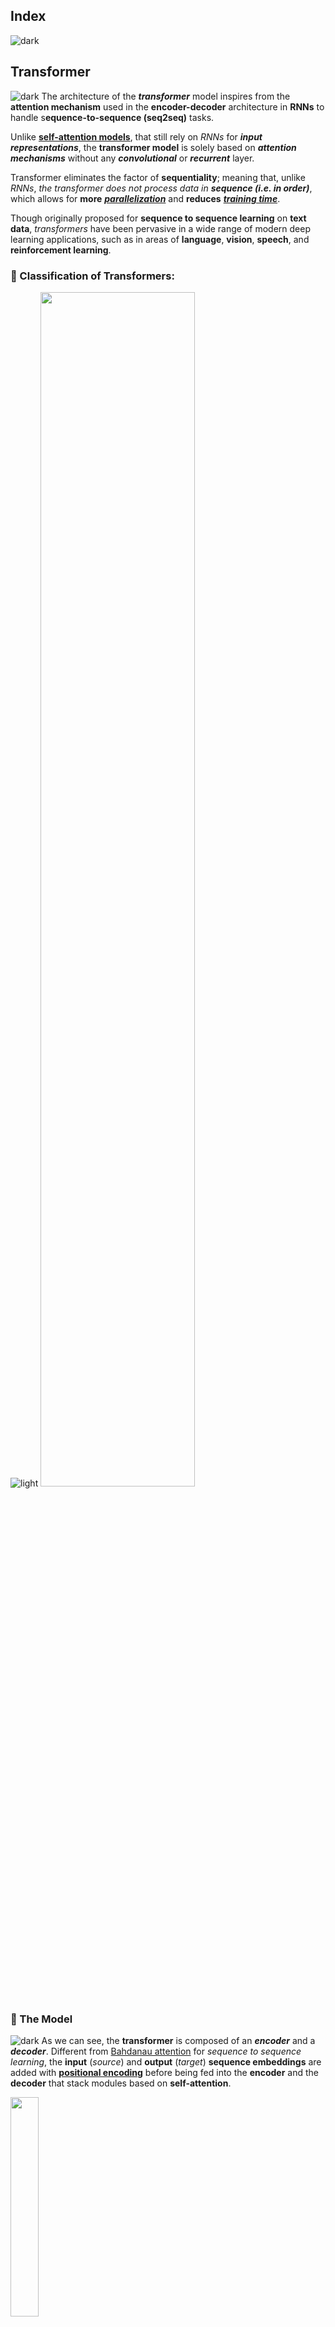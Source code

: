 ## Index
![dark](https://user-images.githubusercontent.com/12748752/141935752-90492d2e-7904-4f9f-a5a1-c4e59ddc3a33.png)

## Transformer
![dark](https://user-images.githubusercontent.com/12748752/141935752-90492d2e-7904-4f9f-a5a1-c4e59ddc3a33.png)
The architecture of the **_transformer_** model inspires from the **attention mechanism** used in the **encoder-decoder** architecture in **RNNs** to handle s**equence-to-sequence (seq2seq)** tasks.

Unlike [**self-attention models**](https://github.com/iAmKankan/Neural-Network/blob/main/Attention-Mechanisms/self-attention.md#-self-attention-and-positional-encoding),  that still rely on _RNNs_ for **_input representations_**, the **transformer model** is solely based on **_attention mechanisms_** without any **_convolutional_** or **_recurrent_** layer. 

Transformer eliminates the factor of **sequentiality**; meaning that, unlike _RNNs_, _the transformer does not process data in_ **_sequence (i.e. in order)_**, which allows for **more** [**_parallelization_**](https://github.com/iAmKankan/MachineLearning_With_Python/blob/master/README.md#parallelization) and **reduces** [**_training time_**](https://github.com/iAmKankan/Data-Structure/blob/main/complexity.md).

Though originally proposed for **sequence to sequence learning** on **text data**, _transformers_ have been pervasive in a wide range of modern deep learning applications, such as in areas of **language**, **vision**, **speech**, and **reinforcement learning**.

### 🔲 Classification of Transformers:
![light](https://user-images.githubusercontent.com/12748752/141935760-406edb8f-cb9b-4e30-9b69-9153b52c28b4.png)
<img src="https://user-images.githubusercontent.com/12748752/167986704-ca5cb1fe-7730-4b61-a9f5-1aee7dbaa9e9.png" width=70%/>


### 🔲 The Model
![dark](https://user-images.githubusercontent.com/12748752/141935752-90492d2e-7904-4f9f-a5a1-c4e59ddc3a33.png)
As we can see, the **transformer** is composed of an **_encoder_** and a **_decoder_**. Different from [Bahdanau attention](https://github.com/iAmKankan/Neural-Network/blob/main/Attention-Mechanisms/bahdanau_attention.md) for _sequence to sequence learning_, the **input** (_source_) and **output** (_target_) **sequence embeddings** are added with [**positional encoding**](https://github.com/iAmKankan/Neural-Network/blob/main/Attention-Mechanisms/self-attention.md#-positional-encoding) before being fed into the **encoder** and the **decoder** that stack modules based on **self-attention**.

<img src="https://user-images.githubusercontent.com/12748752/164050988-292430e3-b184-4942-a92e-f2297b1541d1.png" width=30%/>
<p align="center"><ins><i>The transformer architecture</i></ins>.</p>

## The architecture in brief:
![dark](https://user-images.githubusercontent.com/12748752/141935752-90492d2e-7904-4f9f-a5a1-c4e59ddc3a33.png)
Here, the classical example of translating from _English to French_ using the transformer is considered. Input sentence is as such <img src="https://latex.codecogs.com/svg.image?{\color{Purple}\mathbf{I\&space;am\&space;a\&space;student}&space;}&space;&space;" title="https://latex.codecogs.com/svg.image?{\color{Purple}\mathbf{I\ am\ a\ student} } " />, and the expected output is <img src="https://latex.codecogs.com/svg.image?{\color{Purple}\mathbf{Je\&space;suis\&space;un\&space;\acute{e}tudiant}&space;}&space;" title="https://latex.codecogs.com/svg.image?{\color{Purple}\mathbf{Je\ suis\ un\ \acute{e}tudiant} }" />. 

In a _machine translation_ application, it would take a sentence in one language( here is English), and output its translation in another(here is French).

### <ins>Transformers as a _Blackbox_</ins>
<img src="https://user-images.githubusercontent.com/12748752/164888116-dfdb9a7f-60c1-4038-9bf6-3f47a133a244.png" width=80%/>

### <ins>The Encoder-Decoder Blocks</ins>
* Inside the Transformer box, exist _Encoder-Decoder_ Blocks and a connection between them.
* The **Encoding components** are in the stack of encoders (the paper stacks **six** of them on top of each other – there’s nothing magical about the number **6**, one can definitely experiment with other arrangements). The decoding components are in the stack of decoders of the _same number_(**6**).

<img src="https://user-images.githubusercontent.com/12748752/164888115-281a74f2-971d-4eb3-8bcb-0bb58b35727b.png" width=80% align="center"/> 

### <ins>Inside each Encoder-Decoder Stack</ins>
<img src="https://user-images.githubusercontent.com/12748752/167968727-488848ff-40d1-49a9-99ad-61287bebba3e.png" width=80% align="center"/>


### <ins>Inside each Encoder-Decoder Block</ins>
<img src="https://user-images.githubusercontent.com/12748752/168034980-004fd235-28cb-4831-9523-76480b411e11.png" width=80% align="center"/> 

### <ins>Embedding</ins>
Let’s start to look at the various **vectors**/**tensors** and how they flow between the _above components_ to turn the _input of a trained model into an output_.

<img src="https://user-images.githubusercontent.com/12748752/168201541-73b96f67-a6b5-4b72-9201-4a26dfd7670a.png" width=80%/>

<p align="center"><i><ins><b> Each word is embedded into a vector of size 512. We'll represent those vectors with these simple boxes</b></ins></i></p>

* As is the case in NLP applications in general, we begin by turning each input word into a **vector** using an **_embedding algorithm_**.
* The _embedding only happens_ in the **bottom-most encoder**. 
* It is common to all the **encoders** is that they receive a **list of vectors each of the size 512** – In the bottom encoder that would be the **word embeddings**, but in **other encoders**, it would be the output of the encoder that’s directly below. 
* The size of this list is **hyperparameter** we can set – **_basically it would be the length of the longest sentence in our training dataset_**.
* After embedding the words in our **input sequence**, each of them flows through each of the two layers of the encoder.

<img src="https://user-images.githubusercontent.com/12748752/168204497-97f950e0-ad92-4037-a076-3eaf07196dcb.png" width=80% />

### <ins>_Important Notes_</ins>:
* One key property of the **Transformer**, _the word in each position flows through its own path in the encoder_. There are dependencies between these paths in the **self-attention layer**. 
* The **feed-forward layer** does not have those dependencies, how ever and thus the various paths can be executed in parallel while flowing through the feed-forward layer.


### 🔲 The Encoder
![light](https://user-images.githubusercontent.com/12748752/141935760-406edb8f-cb9b-4e30-9b69-9153b52c28b4.png)

<img src="https://user-images.githubusercontent.com/12748752/171049973-6959aa04-a62b-4a5c-abbe-f2481462ea74.png" width=30%/>
<p align="center"><ins><i><b>A single Encoder Block</b></i></ins></p>

* As we’ve mentioned already, an **encoder** receives a _list of vectors as input_. 
* It processes this list by passing these vectors into a ‘**self-attention**’ layer, then into a **feed-forward neural network**, then sends out the output upwards to the next encoder.

<img src="https://user-images.githubusercontent.com/12748752/171093005-300c9b35-ee50-44f0-9d73-1cefc56067ca.png" width=80%/>

<p align="center"><i><ins><b>The word at each position passes through a self-attention process. Then, they each pass through a feed-forward neural network -- the exact same network with each vector flowing through it separately.</b></ins></i></p>

* The **_transformer encoder_** is a stack of _multiple identical layers_ with **_residual connections_** and **_layer normalizations_**, where each layer has **two sublayers** (_either is denoted as sublayer_).
    * The first is a **multi-head self-attention pooling** and 
    * The second is a **positionwise feed-forward network**. 
* Specifically, in the encoder **self-attention**- **queries**, **keys** and **values** are all from the the _outputs_ of the previous encoder layer. 
* Inspired by the **ResNet** design, a **residual connection** is employed around **both sublayers**. 
* In the transformer, for any input <img src="https://latex.codecogs.com/gif.image?\dpi{110}{\color{Purple}&space;\mathbf{x&space;\in&space;\mathbb{R}^{d}}}&space;" title="https://latex.codecogs.com/gif.image?\dpi{110}{\color{Purple} \mathbf{x \in \mathbb{R}^{d}}} " align="center" /> at any position of the sequence, we require that <img src="https://latex.codecogs.com/gif.image?\dpi{110}{\color{Purple}&space;\mathbf{sublayer(x)&space;\in&space;\mathbb{R}^{d}}}&space;" title="https://latex.codecogs.com/gif.image?\dpi{110}{\color{Purple} \mathbf{sublayer(x) \in \mathbb{R}^{d}}} " align="center"/> so that the residual connection <img src="https://latex.codecogs.com/gif.image?\dpi{110}{\color{Purple}&space;\mathbf{x&plus;sublayer(x)&space;\in&space;\mathbb{R}^{d}}}&space;" title="https://latex.codecogs.com/gif.image?\dpi{110}{\color{Purple} \mathbf{x+sublayer(x) \in \mathbb{R}^{d}}} " align="center" /> is feasible. 
* This addition from the _residual connection_ is immediately followed by **_layer normalization_**. 
* As a result, the **transformer encoder** outputs a _d-dimensional vector_ representation for _each position_ of the input sequence.

### <ins>_The input_</ins>
The raw data is an english text( in this particular scenario), however the transformer, like any other model, does not understand english language and thus, _the text is processed to convert every word into a_ **_unique numeric ID_**. 

This is done by using a specific dictionary of vocabulary, which can be generated from the training data, and that maps each word to a **numeric index**.

### <ins>_Embedding Layer_</ins>
As in other models, the transformer uses learned embeddings to transform the **input tokens** into **vectors of dimension d = 512**. During training, the model updates the numbers in the vectors to better represent the input tokens
* [In detail](https://github.com/iAmKankan/Neural-Network/blob/main/Attention-Mechanisms/transformer/README.md#embedding)

### <ins>_Self-Attention_</ins>
* [Overview - Self-Attention](https://github.com/iAmKankan/Neural-Network/blob/main/Attention-Mechanisms/self-attention.md#-self-attention-at-a-high-level)
* Self-Attention in detail
    * [Vector Calculation - Self-Attention](https://github.com/iAmKankan/Neural-Network/blob/main/Attention-Mechanisms/self-attention.md#self-attention-using-vectors)
    * [Matrix Calculation - Self-Attention](https://github.com/iAmKankan/Neural-Network/blob/main/Attention-Mechanisms/self-attention.md#matrix-calculation-of-self-attention)

### <ins>_Multi-Headed Attention_</ins>
   * [Multi-Headed Attention in detail](https://github.com/iAmKankan/Neural-Network/blob/main/Attention-Mechanisms/self-attention.md#multi-headed-attention) 

### <ins>_Positional Encoding_</ins>
* [How Transformer approach differs from Sequence Model approach:](https://github.com/iAmKankan/Neural-Network/blob/main/Attention-Mechanisms/p-encoding_residual.md#how-transformer-approach-differs-from-sequence-model-approach)
   * Problems associated with this approach
   * Solution
* [A fixed positional encoding based on sine and cosine functions:](https://github.com/iAmKankan/Neural-Network/blob/main/Attention-Mechanisms/p-encoding_residual.md#a-fixed-positional-encoding-based-on-sine-and-cosine-functions)

### <ins>_Residual connection_</ins>
* [The Residuals](https://github.com/iAmKankan/Neural-Network/blob/main/Attention-Mechanisms/p-encoding_residual.md#-the-residuals)


### <ins>_Layer-Normalization_</ins>
* [Crude version](https://arxiv.org/abs/1607.06450)

### 🔲 The Decoder
![light](https://user-images.githubusercontent.com/12748752/141935760-406edb8f-cb9b-4e30-9b69-9153b52c28b4.png)
<img src="https://user-images.githubusercontent.com/12748752/171049969-c7791fe9-5c19-4459-9bca-ca48944c7597.png" width=25%/>
<p align="center"> <ins><i>A single Decoder Block</i></ins></p>

Most of the concepts has been covered on the **encoder** side, we basically know how the components of **decoders** work as well. But let’s take a look at how they work together.

* The **encoder** start by processing the **input sequence**. 
* The **output** of the **top encoder** is then transformed into a set of attention vectors **K** and **V**. 
* These are to be used by each **decoder** in its “**_encoder-decoder attention_**” layer which helps the **decoder** focus on appropriate places in the input sequence:

<img src="https://user-images.githubusercontent.com/12748752/171801079-2b6bd472-c68c-4a76-b212-a0c97c9313b5.gif" width=50%/>

<p align="center"> <ins><i>After finishing the encoding phase, we begin the decoding phase. Each step in the decoding phase outputs an element from the output sequence (the English translation sentence in this case).</i></ins></p>

The following steps repeat the process until a special symbol is reached indicating the transformer decoder has completed its output. The output of each step is fed to the bottom decoder in the next time step, and the decoders bubble up their decoding results just like the encoders did. And just like we did with the encoder inputs, we embed and add positional encoding to those decoder inputs to indicate the position of each word.

<img src="https://user-images.githubusercontent.com/12748752/171801041-4259d732-a49b-4e89-9506-1fa1d2d4cf4b.gif" width=50%/>


The self attention layers in the decoder operate in a slightly different way than the one in the encoder:

In the decoder, the self-attention layer is only allowed to attend to earlier positions in the output sequence. This is done by masking future positions (setting them to -inf) before the softmax step in the self-attention calculation.

The “Encoder-Decoder Attention” layer works just like multiheaded self-attention, except it creates its Queries matrix from the layer below it, and takes the Keys and Values matrix from the output of the encoder stack.



## The Final Linear and Softmax Layer
![light](https://user-images.githubusercontent.com/12748752/141935760-406edb8f-cb9b-4e30-9b69-9153b52c28b4.png)
The decoder stack outputs a vector of floats. How do we turn that into a word? That’s the job of the final Linear layer which is followed by a Softmax Layer.

The Linear layer is a simple fully connected neural network that projects the vector produced by the stack of decoders, into a much, much larger vector called a logits vector.

Let’s assume that our model knows 10,000 unique English words (our model’s “output vocabulary”) that it’s learned from its training dataset. This would make the logits vector 10,000 cells wide – each cell corresponding to the score of a unique word. That is how we interpret the output of the model followed by the Linear layer.

The softmax layer then turns those scores into probabilities (all positive, all add up to 1.0). The cell with the highest probability is chosen, and the word associated with it is produced as the output for this time step.


<img src="https://user-images.githubusercontent.com/12748752/171743551-8454433a-4885-4a79-afc3-c1b23d5322d9.png" width=50%/>
<p align="center"> <ins><i>This figure starts from the bottom with the vector produced as the output of the decoder stack. It is then turned into an output word.</i></ins></p>




![light](https://user-images.githubusercontent.com/12748752/141935760-406edb8f-cb9b-4e30-9b69-9153b52c28b4.png)


The **_transformer decoder_** is also a stack of _multiple identical layers_ with **_residual connections_** and **_layer normalizations_**, the **decoder** inserts one more sublayer (total **three**), known as the **encoder-decoder attention**, between these two layers. 
* In the **encoder-decoder attention** , **queries** are from the _outputs_ of the _previous decoder layer_, and the **keys** and **values** are from the **transformer encoder outputs**. 
* In the decoder **self-attention**- **queries**, **keys**, and **values** are all from the the outputs of the **previous decoder layer**. 
* However, each position in the decoder is allowed to only attend to all positions in the decoder up to that position.
* This **masked attention** preserves the **auto-regressive** property, ensuring that the _prediction only depends on those output tokens that have been generated_.

We have already described and implemented multi-head attention based on [scaled dot-products](https://github.com/iAmKankan/Neural-Network/blob/main/Attention-Mechanisms/multi-head.md) and [positional encoding](https://github.com/iAmKankan/Neural-Network/blob/main/Attention-Mechanisms/self-attention.md#-positional-encoding).

* The main differences between the decoder and the encoder are that the **decoder** takes in **two inputs** and applies **_multi-head attention_** _twice_ with one of them being "**masked**". 
* Also, the **final linear layer** in the decoder has the size (i.e. number of units) equal to the number of words in the target dictionary (in this case the french language dictionary). Each unit will be assigned a score; the softmax is applied to convert these scores into probabilities indicating the probability of each word to be present in the output.

### <ins>_The input_</ins>
The decoder takes in two inputs:

1. **The output of the encoder** — these are the **keys (K)** and the **values (V)** that the decoder performs **multi-head attention on** . In this **multi-head attention layer**, the **query (Q)** is the output of the masked multi-head attention.
2. **The output text shifted to the right** — This is to ensure that predictions at a specific position **"i"** can only depend at positions less than **i** (see figure below). Therefore, the decoder will take in all words already predicted (position **0 to i-1**) before the actual word to be predicted at position **i**. Note that the first generated word passed to the decoder is the token `<start>` and the prediction process continues until the decoder generates a special end token `<eos>`.

 <img src="https://user-images.githubusercontent.com/12748752/169290757-0d143632-7fd4-45af-857e-c25ee5db6ed9.gif" />

 <ins><i><b>Outputs Shifted by Right as Inputs to the Decoder In the Inference Stage   </b></i></ins>(Image by ['Kheirie Elhariri](https://towardsdatascience.com/attention-is-all-you-need-e498378552f9))
 
 
 ### _◼️ Masked Multi-Head Attention_
The process of the masked multi-head attention is similar to that of the regular multi-head attention. The only difference is that after multiplying the matrices Q and K, and scaling them, a special mask is applied on the resulting matrix before applying the softmax (see left diagram of figure 6-Mask opt.). The objective is to have every word at a specific position "i" in the text to only attend to every other position in the text up until its current position included (position 0 until position i). This is important in the training phase, as when predicting the word at position i+1, the model will only pay attention to all the words before that position. Therefore, all positions after i, are masked and set to negative infinity before passing them to the softmax operation, which results in 0s in the attention filter (see figure 11).
 
 
 ### 🔲 The Conclusion
The Transformer model is a deep learning model that has been in the field for five years now, and that has lead to several top performing and state of the art models such as the BERT model. Giving its dominance in the field of NLP and its expanding usage in other fields such as computer vision, it is important to understand its architecture. This article covers the different components of the transformer and highlights their functionalities.
 
![light](https://user-images.githubusercontent.com/12748752/141935760-406edb8f-cb9b-4e30-9b69-9153b52c28b4.png)



### ◼️ 1) <ins>_Positionwise Feed-Forward Networks_</ins> 
The **positionwise feed-forward network** transforms the representation at all the sequence positions using the same **Multilayer Perceptron**(MLP). This is why we call it positionwise. In the implementation below, the input **X** with shape (batch size, number of time steps or sequence length in tokens, number of hidden units or feature dimension) will be transformed by a two-layer MLP into an output tensor of shape (batch size, number of time steps, ffn_num_outputs).

```Python
#@save
class PositionWiseFFN(tf.keras.layers.Layer):
    """Positionwise feed-forward network."""
    def __init__(self, ffn_num_hiddens, ffn_num_outputs, **kwargs):
        super().__init__(*kwargs)
        self.dense1 = tf.keras.layers.Dense(ffn_num_hiddens)
        self.relu = tf.keras.layers.ReLU()
        self.dense2 = tf.keras.layers.Dense(ffn_num_outputs)

    def call(self, X):
        return self.dense2(self.relu(self.dense1(X)))
        
ffn = PositionWiseFFN(4, 8)
ffn(tf.ones((2, 3, 4)))[0]
```        



### Summary
![dark](https://user-images.githubusercontent.com/12748752/141935752-90492d2e-7904-4f9f-a5a1-c4e59ddc3a33.png)
* The transformer is an instance of the encoder-decoder architecture, though either the encoder or the decoder can be used individually in practice.
* In the transformer, multi-head self-attention is used for representing the input sequence and the output sequence, though the decoder has to preserve the auto-regressive property via a masked version.
* Both the residual connections and the layer normalization in the transformer are important for training a very deep model.
* The positionwise feed-forward network in the transformer model transforms the representation at all the sequence positions using the same MLP.


## References:
![dark](https://user-images.githubusercontent.com/12748752/141935752-90492d2e-7904-4f9f-a5a1-c4e59ddc3a33.png)
* **Hands-On Machine Learning with Scikit-Learn, Keras, and TensorFlow, 2nd Edition by Aurélien Géron**
* [Jay Alammar](http://jalammar.github.io/illustrated-transformer/)
* [Kheirie Elhariri](https://towardsdatascience.com/attention-is-all-you-need-e498378552f9)
